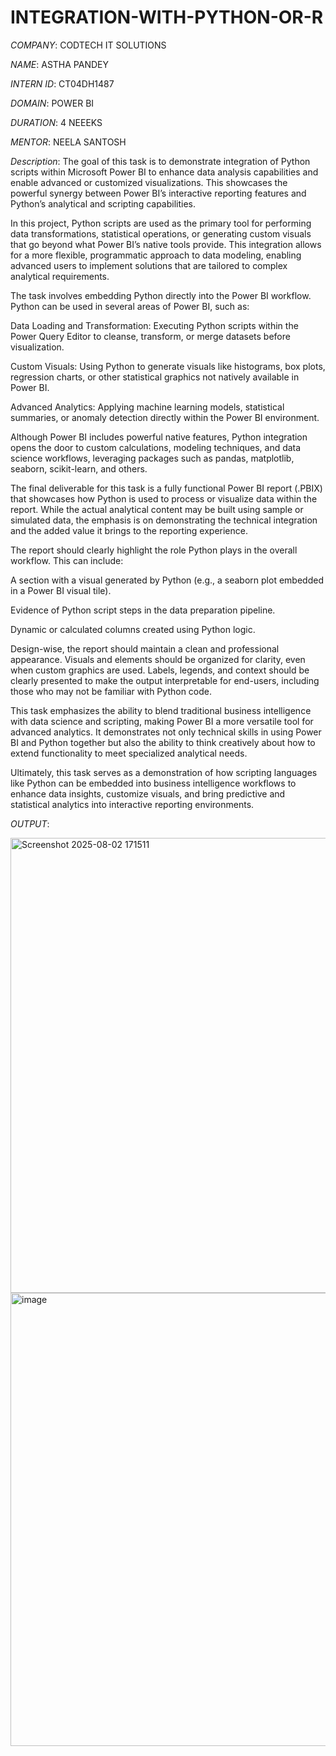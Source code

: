 # INTEGRATION-WITH-PYTHON-OR-R

*COMPANY*: CODTECH IT SOLUTIONS

*NAME*: ASTHA PANDEY

*INTERN ID*: CT04DH1487

*DOMAIN*: POWER BI

*DURATION*: 4 NEEEKS

*MENTOR*: NEELA SANTOSH

*Description*:
The goal of this task is to demonstrate integration of Python scripts within Microsoft Power BI to enhance data analysis capabilities and enable advanced or customized visualizations. This showcases the powerful synergy between Power BI’s interactive reporting features and Python’s analytical and scripting capabilities.

In this project, Python scripts are used as the primary tool for performing data transformations, statistical operations, or generating custom visuals that go beyond what Power BI’s native tools provide. This integration allows for a more flexible, programmatic approach to data modeling, enabling advanced users to implement solutions that are tailored to complex analytical requirements.

The task involves embedding Python directly into the Power BI workflow. Python can be used in several areas of Power BI, such as:

Data Loading and Transformation: Executing Python scripts within the Power Query Editor to cleanse, transform, or merge datasets before visualization.

Custom Visuals: Using Python to generate visuals like histograms, box plots, regression charts, or other statistical graphics not natively available in Power BI.

Advanced Analytics: Applying machine learning models, statistical summaries, or anomaly detection directly within the Power BI environment.

Although Power BI includes powerful native features, Python integration opens the door to custom calculations, modeling techniques, and data science workflows, leveraging packages such as pandas, matplotlib, seaborn, scikit-learn, and others.

The final deliverable for this task is a fully functional Power BI report (.PBIX) that showcases how Python is used to process or visualize data within the report. While the actual analytical content may be built using sample or simulated data, the emphasis is on demonstrating the technical integration and the added value it brings to the reporting experience.

The report should clearly highlight the role Python plays in the overall workflow. This can include:

A section with a visual generated by Python (e.g., a seaborn plot embedded in a Power BI visual tile).

Evidence of Python script steps in the data preparation pipeline.

Dynamic or calculated columns created using Python logic.

Design-wise, the report should maintain a clean and professional appearance. Visuals and elements should be organized for clarity, even when custom graphics are used. Labels, legends, and context should be clearly presented to make the output interpretable for end-users, including those who may not be familiar with Python code.

This task emphasizes the ability to blend traditional business intelligence with data science and scripting, making Power BI a more versatile tool for advanced analytics. It demonstrates not only technical skills in using Power BI and Python together but also the ability to think creatively about how to extend functionality to meet specialized analytical needs.

Ultimately, this task serves as a demonstration of how scripting languages like Python can be embedded into business intelligence workflows to enhance data insights, customize visuals, and bring predictive and statistical analytics into interactive reporting environments.

*OUTPUT*:

<img width="1289" height="728" alt="Screenshot 2025-08-02 171511" src="https://github.com/user-attachments/assets/ad2b2dbf-4d3d-4a03-adba-e9a4a27a7516" />

<img width="1291" height="725" alt="image" src="https://github.com/user-attachments/assets/c04cf244-b8b5-4318-88fd-a1cfc553a530" />
